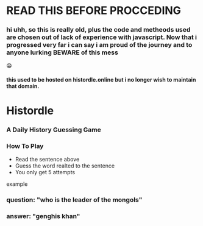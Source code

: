 
<h1>READ THIS BEFORE PROCCEDING</h1>
<h3>hi uhh, so this is really old, plus the code and metheods used are chosen out of lack of experience with javascript. Now that i progressed very far i can say i am proud of the journey and to anyone lurking BEWARE of this mess</h3>😁
<h4>this used to be hosted on histordle.online but i no longer wish to maintain that domain.</h4>


<h1>Histordle</h1>
<h3>A Daily History Guessing Game</h3>

<h3>How To Play</h3>
<ul>
  <li>Read the sentence above</li>
  <li>Guess the word realted to the sentence</li>
  <li>You only get 5 attempts</li>
</ul>
  example
  <h3>question: "who is the leader of the mongols"</h3>
  <h3>answer: "genghis khan"</h3>
  


  


